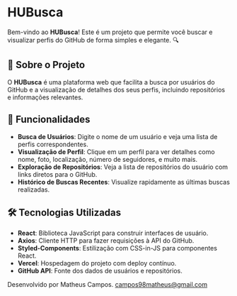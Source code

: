 # HUBusca

Bem-vindo ao **HUBusca**! Este é um projeto que permite você buscar e visualizar perfis do GitHub de forma simples e elegante. 🔍

## 🚀 Sobre o Projeto

O **HUBusca** é uma plataforma web que facilita a busca por usuários do GitHub e a visualização de detalhes dos seus perfis, incluindo repositórios e informações relevantes.

## 🌟 Funcionalidades

- **Busca de Usuários**: Digite o nome de um usuário e veja uma lista de perfis correspondentes.
- **Visualização de Perfil**: Clique em um perfil para ver detalhes como nome, foto, localização, número de seguidores, e muito mais.
- **Exploração de Repositórios**: Veja a lista de repositórios do usuário com links diretos para o GitHub.
- **Histórico de Buscas Recentes**: Visualize rapidamente as últimas buscas realizadas.

## 🛠️ Tecnologias Utilizadas

- **React**: Biblioteca JavaScript para construir interfaces de usuário.
- **Axios**: Cliente HTTP para fazer requisições à API do GitHub.
- **Styled-Components**: Estilização com CSS-in-JS para componentes React.
- **Vercel**: Hospedagem do projeto com deploy contínuo.
- **GitHub API**: Fonte dos dados de usuários e repositórios.

Desenvolvido por Matheus Campos.
campos98matheus@gmail.com
